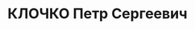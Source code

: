 ---
title: КЛОЧКО Петр Сергеевич
description: народився 1894 у с. Борисовка Грайворонського пов. Курської губ. Українець,
  із селян, освіта початкова, член ВКП(б) з 1919 р. Проживав у Харкові. Голова Харківської
  міськради. Заарештований _21.09.1937_ р. як член правотроцькістської терористичної
  організації (статті 54-7, 54-8, 54-11 КК УРСР) і військовою колегією Верховного
  Суду СРСР _30.12.1937_ р. (статті 54-8, 54-11 КК УРСР) засуджений до розстрілу з
  конфіскацією особистого майна. Розстріляний _31.12.1937_ р. у Харкові. Реабілітований
  _24.09.1957_ р.
---